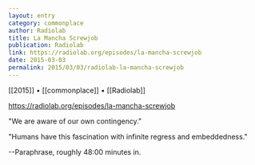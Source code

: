 ```yaml
---
layout: entry
category: commonplace
author: Radiolab
title: La Mancha Screwjob
publication: Radiolab
link: https://radiolab.org/episodes/la-mancha-screwjob
date: 2015-03-03
permalink: 2015/03/03/radiolab-la-mancha-screwjob
---
```


[[2015]] • [[commonplace]] • [[Radiolab]]

https://radiolab.org/episodes/la-mancha-screwjob

"We are aware of our own contingency."

"Humans have this fascination with infinite regress and embeddedness."

--Paraphrase, roughly 48:00 minutes in.
